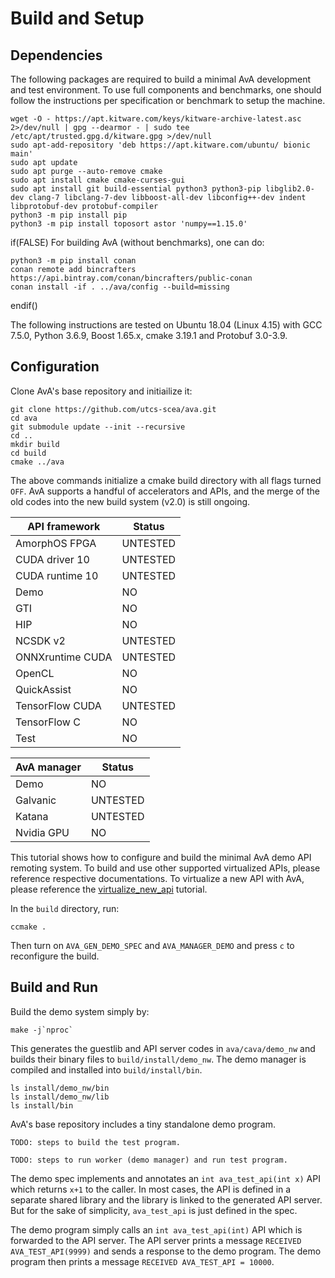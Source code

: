 Build and Setup
===============

## Dependencies

The following packages are required to build a minimal AvA development and
test environment. To use full components and benchmarks, one should follow
the instructions per specification or benchmark to setup the machine.

```shell
wget -O - https://apt.kitware.com/keys/kitware-archive-latest.asc 2>/dev/null | gpg --dearmor - | sudo tee /etc/apt/trusted.gpg.d/kitware.gpg >/dev/null
sudo apt-add-repository 'deb https://apt.kitware.com/ubuntu/ bionic main'
sudo apt update
sudo apt purge --auto-remove cmake
sudo apt install cmake cmake-curses-gui
sudo apt install git build-essential python3 python3-pip libglib2.0-dev clang-7 libclang-7-dev libboost-all-dev libconfig++-dev indent libprotobuf-dev protobuf-compiler
python3 -m pip install pip
python3 -m pip install toposort astor 'numpy==1.15.0'
```

if(FALSE)
For building AvA (without benchmarks), one can do:

```
python3 -m pip install conan
conan remote add bincrafters https://api.bintray.com/conan/bincrafters/public-conan
conan install -if . ../ava/config --build=missing
```
endif()

The following instructions are tested on Ubuntu 18.04 (Linux 4.15) with
GCC 7.5.0, Python 3.6.9, Boost 1.65.x, cmake 3.19.1 and Protobuf 3.0-3.9.

## Configuration

Clone AvA's base repository and initiailize it:

```shell
git clone https://github.com/utcs-scea/ava.git
cd ava
git submodule update --init --recursive
cd ..
mkdir build
cd build
cmake ../ava
```

The above commands initialize a cmake build directory with all flags turned
`OFF`. AvA supports a handful of accelerators and APIs, and the merge of the
old codes into the new build system (v2.0) is still ongoing.

| API framework    | Status |
| ---------------- | ------ |
| AmorphOS FPGA    | UNTESTED |
| CUDA driver 10   | UNTESTED |
| CUDA runtime 10  | UNTESTED |
| Demo             | NO |
| GTI              | NO |
| HIP              | NO |
| NCSDK v2         | UNTESTED |
| ONNXruntime CUDA | UNTESTED |
| OpenCL           | NO |
| QuickAssist      | NO |
| TensorFlow CUDA  | UNTESTED |
| TensorFlow C     | NO |
| Test             | NO |

| AvA manager | Status |
| ----------- | ------ |
| Demo        | NO |
| Galvanic    | UNTESTED |
| Katana      | UNTESTED |
| Nvidia GPU  | NO |

This tutorial shows how to configure and build the minimal AvA demo API
remoting system. To build and use other supported virtualized APIs, please
reference respective documentations. To virtualize a new API with AvA, please
reference the [virtualize_new_api](virtualize_new_api.md) tutorial.

In the `build` directory, run:

```shell
ccmake .
```

Then turn on `AVA_GEN_DEMO_SPEC` and `AVA_MANAGER_DEMO` and press `c` to
reconfigure the build.

## Build and Run

Build the demo system simply by:

```shell
make -j`nproc`
```

This generates the guestlib and API server codes in `ava/cava/demo_nw` and
builds their binary files to `build/install/demo_nw`. The demo manager is
compiled and installed into `build/install/bin`.

```shell
ls install/demo_nw/bin
ls install/demo_nw/lib
ls install/bin
```

AvA's base repository includes a tiny standalone demo program.

```shell
TODO: steps to build the test program.
```

```shell
TODO: steps to run worker (demo manager) and run test program.
```

The demo spec implements and annotates an `int ava_test_api(int x)` API which
returns `x+1` to the caller. In most cases, the API is defined in a separate
shared library and the library is linked to the generated API server. But for
the sake of simplicity, `ava_test_api` is just defined in the spec.

The demo program simply calls an `int ava_test_api(int)` API which is forwarded
to the API server. The API server prints a message `RECEIVED AVA_TEST_API(9999)`
and sends a response to the demo program. The demo program then prints a message
`RECEIVED AVA_TEST_API = 10000`.
